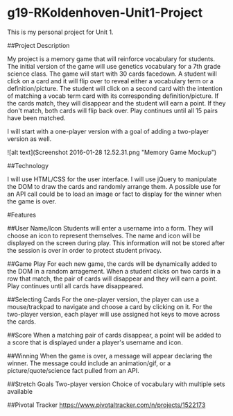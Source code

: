 # g19-RKoldenhoven-Unit1-Project
This is my personal project for Unit 1.

##Project Description

My project is a memory game that will reinforce vocabulary for students.  The initial version of the game will use genetics vocabulary for a 7th grade science class.  The game will start with 30 cards facedown.  A student will click on a card and it will flip over to reveal either a vocabulary term or a definition/picture.  The student will click on a second card with the intention of matching a vocab term card with its corresponding definition/picture.  If the cards match, they will disappear and the student will earn a point.  If they don't match, both cards will flip back over.  Play continues until all 15 pairs have been matched.

I will start with a one-player version with a goal of adding a two-player version as well.

![alt text](Screenshot 2016-01-28 12.52.31.png "Memory Game Mockup")


##Technology

I will use HTML/CSS for the user interface.  I will use jQuery to manipulate the DOM to draw the cards and randomly arrange them.  A possible use for an API call could be to load an image or fact to display for the winner when the game is over.


#Features

##User Name/Icon
Students will enter a username into a form.  They will choose an icon to represent themselves.  The name and icon will be displayed on the screen during play.  This information will not be stored after the session is over in order to protect student privacy.

##Game Play
For each new game, the cards will be dynamically added to the DOM in a random arragement.  When a student clicks on two cards in a row that match, the pair of cards will disappear and they will earn a point.  Play continues until all cards have disappeared.

##Selecting Cards
For the one-player version, the player can use a mouse/trackpad to navigate and choose a card by clicking on it.  For the two-player version, each player will use assigned hot keys to move across the cards.

##Score
When a matching pair of cards disappear, a point will be added to a score that is displayed under a player's username and icon.

##Winning
When the game is over, a message will appear declaring the winner.  The message could include an animation/gif, or a picture/quote/science fact pulled from an API.


##Stretch Goals
Two-player version
Choice of vocabulary with multiple sets available


##Pivotal Tracker
https://www.pivotaltracker.com/n/projects/1522173












